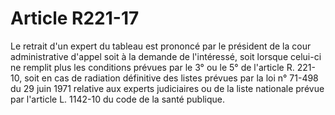 # Article R221-17

Le retrait d'un expert du tableau est prononcé par le président de la cour administrative d'appel soit à la demande de l'intéressé, soit lorsque celui-ci ne remplit plus les conditions prévues par le 3° ou le 5° de l'article R. 221-10, soit en cas de radiation définitive des listes prévues par la loi n° 71-498 du 29 juin 1971 relative aux experts judiciaires ou de la liste nationale prévue par l'article L. 1142-10 du code de la santé publique.
